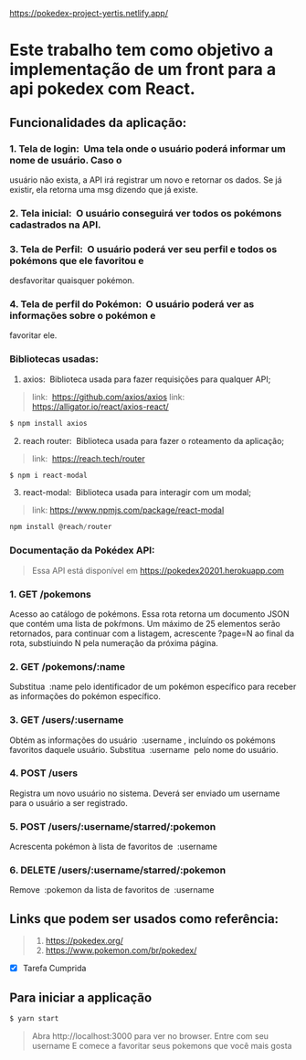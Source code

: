 https://pokedex-project-yertis.netlify.app/

# Este trabalho tem como objetivo a implementação de um front para a api pokedex com React. 


## Funcionalidades da aplicação:

### 1. Tela de login: ​ Uma tela onde o usuário poderá informar um nome de usuário. Caso o
usuário não exista, a API irá registrar um novo e retornar os dados. Se já existir, ela retorna
uma msg dizendo que já existe.


### 2. Tela inicial: ​ O usuário conseguirá ver todos os pokémons cadastrados na API.


### 3. Tela de Perfil: ​ O usuário poderá ver seu perfil e todos os pokémons que ele favoritou e
desfavoritar quaisquer pokémon.


### 4. Tela de perfil do Pokémon: ​ O usuário poderá ver as informações sobre o pokémon e
favoritar ele.


### Bibliotecas usadas:
1. axios: ​ Biblioteca usada para fazer requisições para qualquer API;
> link: ​ https://github.com/axios/axios
> link: ​ https://alligator.io/react/axios-react/
```javascript
$ npm install axios
```

2. reach router: ​ Biblioteca usada para fazer o roteamento da aplicação;
> link: ​ https://reach.tech/router
```javascript
$ npm i react-modal
```

3. react-modal: ​ Biblioteca usada para interagir com um modal;
> link: ​https://www.npmjs.com/package/react-modal
```javascript
npm install @reach/router
```

### Documentação da Pokédex API:
> Essa API está disponível em https://pokedex20201.herokuapp.com


### 1. GET /pokemons
Acesso ao catálogo de pokémons. Essa rota retorna um documento JSON que contém uma lista de
pokŕmons. Um máximo de 25 elementos serão retornados, para continuar com a listagem, acrescente
?page=N​ ao final da rota, substiuindo N pela numeração da próxima página.


### 2. GET /pokemons/:name
Substitua ​ :name​ pelo identificador de um pokémon específico para receber as informações
do pokémon específico.


### 3. GET /users/:username
Obtém as informações do usuário ​ :username​ , incluíndo os pokémons favoritos daquele
usuário. Substitua ​ :username ​ pelo nome do usuário.


### 4. POST /users
Registra um novo usuário no sistema. Deverá ser enviado um username para o usuário a
ser registrado.


### 5. POST /users/:username/starred/:pokemon
Acrescenta pokémon à lista de favoritos de ​ :username


### 6. DELETE /users/:username/starred/:pokemon
Remove ​ :pokemon​ da lista de favoritos de ​ :username


## Links que podem ser usados como referência:
> 1. https://pokedex.org/
> 2. https://www.pokemon.com/br/pokedex/

- [x] Tarefa Cumprida



## Para iniciar a applicação 
```javascript
$ yarn start
```
> Abra http://localhost:3000 para ver no browser.
> Entre com seu username
> E comece a favoritar seus pokemons que você mais gosta 
